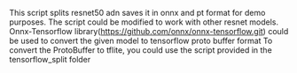This script splits resnet50 adn saves it in onnx and pt format for demo purposes. The script could be modified to work with other resnet models.
Onnx-Tensorflow library(https://github.com/onnx/onnx-tensorflow.git) could be used to convert the given model to tensorflow proto buffer format 
To convert the ProtoBuffer to tflite, you could use the script provided in the tensorflow_split folder

